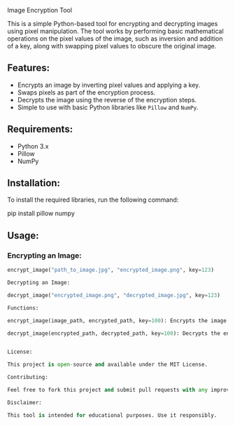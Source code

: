 Image Encryption Tool

This is a simple Python-based tool for encrypting and decrypting images using pixel manipulation. The tool works by performing basic mathematical operations on the pixel values of the image, such as inversion and addition of a key, along with swapping pixel values to obscure the original image. 

## Features:
- Encrypts an image by inverting pixel values and applying a key.
- Swaps pixels as part of the encryption process.
- Decrypts the image using the reverse of the encryption steps.
- Simple to use with basic Python libraries like `Pillow` and `NumPy`.

## Requirements:
- Python 3.x
- Pillow
- NumPy

## Installation:
To install the required libraries, run the following command:

pip install pillow numpy

## Usage:

### Encrypting an Image:
```python
encrypt_image("path_to_image.jpg", "encrypted_image.png", key=123)

Decrypting an Image:

decrypt_image("encrypted_image.png", "decrypted_image.jpg", key=123)

Functions:

encrypt_image(image_path, encrypted_path, key=100): Encrypts the image located at image_path and saves the encrypted version at encrypted_path using the given key.

decrypt_image(encrypted_path, decrypted_path, key=100): Decrypts the encrypted image and saves the original image at decrypted_path.


License:

This project is open-source and available under the MIT License.

Contributing:

Feel free to fork this project and submit pull requests with any improvements or bug fixes.

Disclaimer:

This tool is intended for educational purposes. Use it responsibly.
